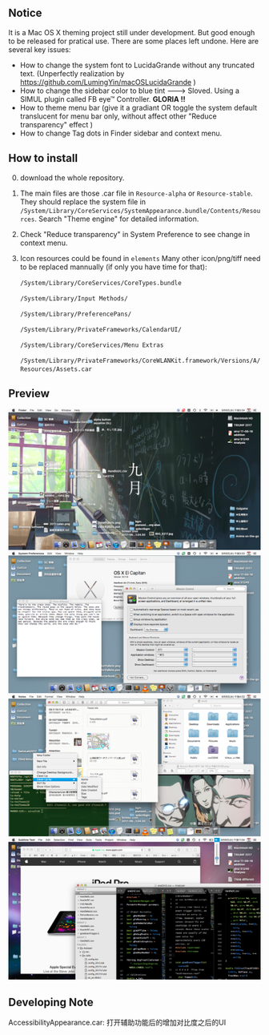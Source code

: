## Notice
It is a Mac OS X theming project still under development. But good enough to be released for pratical use. There are  some places left undone. Here are several key issues:

* How to change the system font to LucidaGrande without any truncated text. (Unperfectly realization by  https://github.com/LumingYin/macOSLucidaGrande )
* How to change the sidebar color to blue tint ---> Sloved. Using a SIMUL plugin called FB eye™ Controller. **GLORIA !!**
* How to theme menu bar (give it a gradiant OR toggle the system default translucent for menu bar only, without affect other "Reduce transparency" effect )
* How to change Tag dots in Finder sidebar and context menu.



## How to install
0. download the whole repository.
1. The main files are those .car file in `Resource-alpha` or `Resource-stable`. They should replace the system file in `/System/Library/CoreServices/SystemAppearance.bundle/Contents/Resources`. Search "Theme engine" for detailed information.
2. Check "Reduce transparency" in System Preference to see change in context menu.


3. Icon resources could be found in `elements`
   Many other icon/png/tiff need to be replaced mannually (if only you have time for that):

   `/System/Library/CoreServices/CoreTypes.bundle`

   `/System/Library/Input Methods/`

   `/System/Library/PreferencePans/`

   `/System/Library/PrivateFrameworks/CalendarUI/`

   `/System/Library/CoreServices/Menu Extras`

   `/System/Library/PrivateFrameworks/CoreWLANKit.framework/Versions/A/Resources/Assets.car`



## Preview

![alt text](preview/0desktop.png "Desktop")
![alt text](preview/Text+SysInfo+SysPref.png "Text+SysInfo+SysPref")
![alt text](preview/Note+Terminal+Preview+Finder.png "Note+Terminal+Preview+Finder")
![alt text](preview/safari.png "Safari+Sublime")




## Developing Note
AccessibilityAppearance.car: 打开辅助功能后的增加对比度之后的UI

